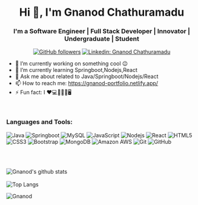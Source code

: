 <h1 align="center">Hi 👋, I'm Gnanod Chathuramadu</h1>
<h3 align="center">I'm a Software Engineer | Full Stack Developer | Innovator | Undergraduate | Student </h3>
<span  align="center"> 
  
[![GitHub followers](https://img.shields.io/github/followers/Gnanod?logo=GitHub&style=for-the-badge)](https://github.com/Gnanod)
[![Linkedin: Gnanod Chathuramadu](https://img.shields.io/badge/-CONNECT-blue?style=for-the-badge&logo=Linkedin&link=linkedin.com/in/gnanod-chathuramadu-379847130/)](linkedin.com/in/gnanod-chathuramadu-379847130/)
  
</span>



- 🔭 I’m currently working on something cool 😉
- 🌱 I’m currently learning Springboot,Nodejs,React
- 💬 Ask me about  related to Java/Springboot/Nodejs/React
- 📫 How to reach me: https://gnanod-portfolio.netlify.app/
- ⚡ Fun fact: I ❤️💻👨‍🎓👫🖥

<br />

### Languages and Tools:
![Java](https://img.shields.io/badge/-java-E34A86?style=flat-square&logo=java)
![Springboot](https://img.shields.io/badge/-Springboot-black?style=flat-square&logo=springboot)
![MySQL](https://img.shields.io/badge/-MySQL-black?style=flat-square&logo=mysql)
![JavaScript](https://img.shields.io/badge/-JavaScript-black?style=flat-square&logo=javascript)
![Nodejs](https://img.shields.io/badge/-Nodejs-black?style=flat-square&logo=Node.js)
![React](https://img.shields.io/badge/-React-black?style=flat-square&logo=react)
![HTML5](https://img.shields.io/badge/-HTML5-E34F26?style=flat-square&logo=html5&logoColor=white)
![CSS3](https://img.shields.io/badge/-CSS3-1572B6?style=flat-square&logo=css3)
![Bootstrap](https://img.shields.io/badge/-Bootstrap-563D7C?style=flat-square&logo=bootstrap)
![MongoDB](https://img.shields.io/badge/-MongoDB-black?style=flat-square&logo=mongodb)
![Amazon AWS](https://img.shields.io/badge/Amazon%20AWS-232F3E?style=flat-square&logo=amazon-aws)
![Git](https://img.shields.io/badge/-Git-black?style=flat-square&logo=git)
![GitHub](https://img.shields.io/badge/-GitHub-181717?style=flat-square&logo=github)

<br />
<br />

![Gnanod's github stats](https://github-readme-stats.vercel.app/api?username=Gnanod&count_private=true&show_icons=true&hide_border=true)
</br>
</br>
![Top Langs](https://github-readme-stats.vercel.app/api/top-langs/?username=Gnanod&layout=compact)
<p><img align="center" src="https://github-readme-streak-stats.herokuapp.com/?user=Gnanod&" alt="Gnanod" /></p>
